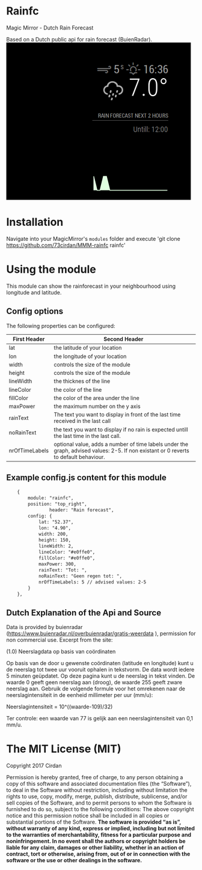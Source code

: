 # Rainfc

Magic Mirror - Dutch Rain Forecast

Based on a Dutch public api for rain forecast (BuienRadar). 
![call](https://github.com/73cirdan/MMM-rainfc/blob/master/screenshot2.png)

# Installation
Navigate into your MagicMirror's `modules` folder and execute
 'git clone https://github.com/73cirdan/MMM-rainfc rainfc'
# Using the module
This module can show the rainforecast in your neighbourhood using longitude and latitude.

## Config options
The following properties can be configured:

First Header | Second Header
------------ | ------------- 
lat | the latitude of your location
lon | the longitude of your location
width | controls the size of the module
height | controls the size of the module
lineWidth | the thicknes of the line
lineColor | the color of the line
fillColor | the color of the area under the line
maxPower | the maximum number on the y axis
rainText | The text you want to display in front of the last time received in the last call
noRainText | the text you want to display if no rain is expected untill the last time in the last call.
nrOfTimeLabels | optional value, adds a number of time labels under the graph, advised values: 2-5. If non existant or 0 reverts to default behaviour.

## Example config.js content for this module
		{
			module: "rainfc",
			position: "top_right",
                	header: "Rain forecast",
			config: {
				lat: "52.37",
				lon: "4.90", 
				width: 200,
				height: 150,
				lineWidth: 2,
				lineColor: "#e0ffe0",
				fillColor: "#e0ffe0",
				maxPower: 300,
				rainText: "Tot: ",
				noRainText: "Geen regen tot: ",
				nrOfTimeLabels: 5 // advised values: 2-5
			}
		},
## Dutch Explanation of the Api and Source
Data is provided by buienradar (https://www.buienradar.nl/overbuienradar/gratis-weerdata ), permission for non commercial use. Excerpt from the site:

(1.0) Neerslagdata op basis van coördinaten

Op basis van de door u gewenste coördinaten (latitude en longitude) kunt u de neerslag tot twee uur vooruit ophalen in tekstvorm. De data wordt iedere 5 minuten geüpdatet. Op deze pagina kunt u de neerslag in tekst vinden. De waarde 0 geeft geen neerslag aan (droog), de waarde 255 geeft zware neerslag aan. Gebruik de volgende formule voor het omrekenen naar de neerslagintensiteit in de eenheid millimeter per uur (mm/u):

Neerslagintensiteit = 10^((waarde-109)/32)

Ter controle: een waarde van 77 is gelijk aan een neerslagintensiteit van 0,1 mm/u.

The MIT License (MIT) 
===================== 
Copyright 2017 Cirdan

Permission is hereby granted, free of charge, to any person obtaining a copy of this software and associated documentation files (the “Software”), to deal in the Software without restriction, including without limitation the rights to use, copy, modify, merge, publish, distribute, sublicense, and/or sell copies of the Software, and to permit persons to whom the Software is furnished to do so, subject to the following conditions: The above copyright notice and this permission notice shall be included in all copies or substantial portions of the Software. **The software is provided “as is”, without warranty of any kind, express or implied, including but not limited to the warranties of merchantability, fitness for a particular purpose and noninfringement. In no event shall the authors or copyright holders be liable for any claim, damages or other liability, whether in an action of contract, tort or otherwise, arising from, out of or in connection with the software or the use or other dealings in the software.** 

